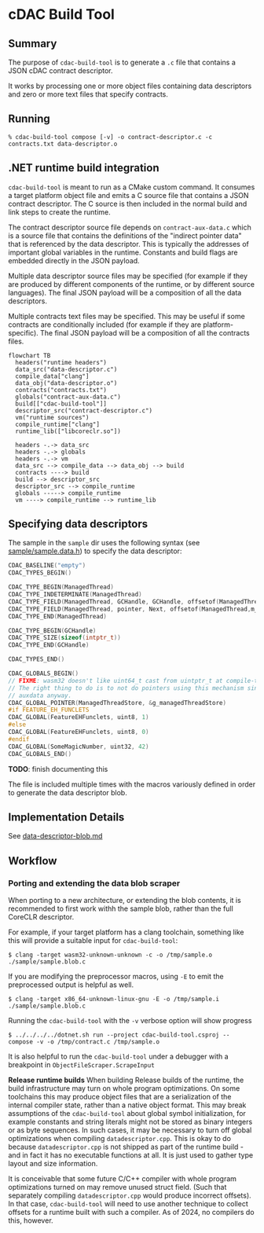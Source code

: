 # cDAC Build Tool

## Summary

The purpose of `cdac-build-tool` is to generate a `.c` file that contains a JSON cDAC contract descriptor.

It works by processing one or more object files containing data descriptors and zero or more text
files that specify contracts.

## Running

```console
% cdac-build-tool compose [-v] -o contract-descriptor.c -c contracts.txt data-descriptor.o
```
## .NET runtime build integration

`cdac-build-tool` is meant to run as a CMake custom command.
It consumes a target platform object file and emits a C source
file that contains a JSON contract descriptor.  The C source
is then included in the normal build and link steps to create the runtime.

The contract descriptor source file depends on `contract-aux-data.c` which is a source file that contains
the definitions of the "indirect pointer data" that is referenced by the data descriptor.  This is typically the addresses of important global variables in the runtime.
Constants and build flags are embedded directly in the JSON payload.

Multiple data descriptor source files may be specified (for example if they are produced by different components of the runtime, or by different source languages).  The final JSON payload will be a composition of all the data descriptors.

Multiple contracts text files may be specified.  This may be useful if some contracts are conditionally included (for example if they are platform-specific).  The final JSON payload will be a composition of all the contracts files.

```mermaid
flowchart TB
  headers("runtime headers")
  data_src("data-descriptor.c")
  compile_data["clang"]
  data_obj("data-descriptor.o")
  contracts("contracts.txt")
  globals("contract-aux-data.c")
  build[["cdac-build-tool"]]
  descriptor_src("contract-descriptor.c")
  vm("runtime sources")
  compile_runtime["clang"]
  runtime_lib(["libcoreclr.so"])

  headers -.-> data_src
  headers -.-> globals
  headers -.-> vm
  data_src --> compile_data --> data_obj --> build
  contracts ----> build
  build --> descriptor_src
  descriptor_src --> compile_runtime
  globals -----> compile_runtime
  vm ----> compile_runtime --> runtime_lib
```


## Specifying data descriptors

The sample in the `sample` dir uses the following syntax (see [sample/sample.data.h](sample/sample.data.h)) to specify the data descriptor:

```c
CDAC_BASELINE("empty")
CDAC_TYPES_BEGIN()

CDAC_TYPE_BEGIN(ManagedThread)
CDAC_TYPE_INDETERMINATE(ManagedThread)
CDAC_TYPE_FIELD(ManagedThread, GCHandle, GCHandle, offsetof(ManagedThread,m_gcHandle))
CDAC_TYPE_FIELD(ManagedThread, pointer, Next, offsetof(ManagedThread,m_next))
CDAC_TYPE_END(ManagedThread)

CDAC_TYPE_BEGIN(GCHandle)
CDAC_TYPE_SIZE(sizeof(intptr_t))
CDAC_TYPE_END(GCHandle)

CDAC_TYPES_END()

CDAC_GLOBALS_BEGIN()
// FIXME: wasm32 doesn't like uint64_t cast from uintptr_t at compile-time
// The right thing to do is to not do pointers using this mechanism since they need to go into
// auxdata anyway.
CDAC_GLOBAL_POINTER(ManagedThreadStore, &g_managedThreadStore)
#if FEATURE_EH_FUNCLETS
CDAC_GLOBAL(FeatureEHFunclets, uint8, 1)
#else
CDAC_GLOBAL(FeatureEHFunclets, uint8, 0)
#endif
CDAC_GLOBAL(SomeMagicNumber, uint32, 42)
CDAC_GLOBALS_END()
```

**TODO**: finish documenting this

The file is included multiple times with the macros variously defined in order to generate the
data descriptor blob.

## Implementation Details

See [data-descriptor-blob.md](./data-descriptor-blob.md)

## Workflow

### Porting and extending the data blob scraper

When porting to a new architecture, or extending the blob contents, it is recommended to
first work withh the sample blob, rather than the full CoreCLR descriptor.

For example, if your target platform has a clang toolchain, something like this will provide a suitable
input for `cdac-build-tool`:

```console
$ clang -target wasm32-unknown-unknown -c -o /tmp/sample.o ./sample/sample.blob.c
```

If you are modifying the preprocessor macros, using `-E` to emit the preprocessed output is helpful as well.

```console
$ clang -target x86_64-unknown-linux-gnu -E -o /tmp/sample.i ./sample/sample.blob.c
```

Running the `cdac-build-tool` with the `-v` verbose option will show progress

```console
$ ../../../../dotnet.sh run --project cdac-build-tool.csproj -- compose -v -o /tmp/contract.c /tmp/sample.o
```

It is also helpful to run the `cdac-build-tool` under a debugger with a breakpoint in `ObjectFileScraper.ScrapeInput`

**Release runtime builds** When building Release builds of the runtime, the build infrastructure
may turn on whole program optimizations.  On some toolchains this may produce object files that
are a serialization of the internal compiler state, rather than a native object format.  This may break
assumptions of the `cdac-build-tool` about global symbol initialization, for example constants and string literals might not be stored as binary integers or as byte sequences.  In such cases, it may be
necessary to turn off global optimizations when compiling `datadescriptor.cpp`.  This is okay to do because `datadescriptor.cpp` is not shipped as part of the runtime build - and in fact it has no executable functions at all.  It is just used to gather type layout and size information.

It is conceivable that some future C/C++ compiler with whole program optimizations turned on may remove unused struct field.  (Such that separately compiling `datadescriptor.cpp` would produce incorrect offsets). In that case, `cdac-build-tool` will need to use another technique to collect offsets for a runtime built with such a compiler.  As of 2024, no compilers do this, however.
